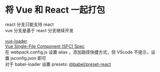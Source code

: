 <h1>将 Vue 和 React 一起打包</h1>
react 分支只能支持 react
<br />
vue 分支是基于 react 分支继续开发
<br/>
<br/>
<a href="https://github.com/vuejs/vue-loader">
  vue-loader
</a>
<br />
<a href="https://github.com/vuejs/vue-loader/blob/master/docs/spec.md">
  Vue Single-File Component (SFC) Spec
</a>
<br/>
在 webpack.config.js 设置 alias ，添加路径快捷方式，但 VScode 不提示，设置 jsconfig.json 即可
<br />
对于 babel-loader 设置 presets:
<a href="https://www.babeljs.cn/docs/babel-preset-react">@babel/preset-react</a>
